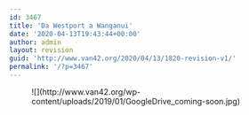 ```yaml
---
id: 3467
title: 'Da Westport a Wanganui'
date: '2020-04-13T19:43:44+00:00'
author: admin
layout: revision
guid: 'http://www.van42.org/2020/04/13/1820-revision-v1/'
permalink: '/?p=3467'
---
```


<div class="wp-container-3918 wp-block-columns has-2-columns"><div class="wp-container-3916 wp-block-column"><figure class="wp-block-image">![](http://www.van42.org/wp-content/uploads/2019/01/GoogleDrive_coming-soon.jpg)</figure></div><div class="wp-container-3917 wp-block-column"></div></div>